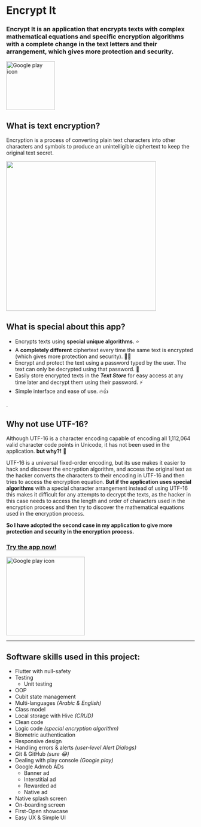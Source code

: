 # Encrypt It

### Encrypt It is an application that encrypts texts with complex mathematical equations and specific encryption algorithms with a complete change in the text letters and their arrangement, which gives more protection and security.


[<img src="https://upload.wikimedia.org/wikipedia/commons/7/78/Google_Play_Store_badge_EN.svg" alt="Google play icon" width="130"/>](https://play.google.com/store/apps/details?id=malazhariy.encryptIt)


## What is text encryption?

Encryption is a process of converting plain text characters into other characters and symbols to produce an unintelligible ciphertext to keep the original text secret.


<img src="https://user-images.githubusercontent.com/87443208/165843645-4c46cfba-5069-4d03-9c7d-bd8c2b4dfa5e.gif" alt="" width="400"/>


## What is special about this app?

- Encrypts texts using **special unique algorithms**. ⭐
- A **completely different** ciphertext every time the same text is encrypted (which gives more protection and security). 💪🔐
- Encrypt and protect the text using a password typed by the user. The text can only be decrypted using that password. 🔑
- Easily store encrypted texts in the ***Text Store*** for easy access at any time later and decrypt them using their password. ⚡
- Simple interface and ease of use. 🔥👍


.


## Why not use UTF-16?

Although UTF-16 is a character encoding capable of encoding all 1,112,064 valid character code points in Unicode, it has not been used in the application. **but why?!** 🤔

UTF-16 is a universal fixed-order encoding, but its use makes it easier to hack and discover the encryption algorithm, and access the original text as the hacker converts the characters to their encoding in UTF-16 and then tries to access the encryption equation.
**But if the application uses special algorithms** with a special character arrangement instead of using UTF-16 this makes it difficult for any attempts to decrypt the texts, as the hacker in this case needs to access the length and order of characters used in the encryption process and then try to discover the mathematical equations used in the encryption process.

**So I have adopted the second case in my application to give more protection and security in the encryption process.**


### [Try the app now!](https://play.google.com/store/apps/details?id=malazhariy.encryptIt)

[<img src="https://upload.wikimedia.org/wikipedia/commons/7/78/Google_Play_Store_badge_EN.svg" alt="Google play icon" width="210"/>](https://play.google.com/store/apps/details?id=malazhariy.encryptIt)

---

## Software skills used in this project:

- Flutter with null-safety
- Testing
    - Unit testing
- OOP
- Cubit state management
- Multi-languages *(Arabic & English)*
- Class model
- Local storage with Hive *(CRUD)*
- Clean code
- Logic code *(special encryption algorithm)*
- Biometric authentication
- Responsive design
- Handling errors & alerts *(user-level Alert Dialogs)*
- Git & GitHub *(sure 😂)*
- Dealing with play console *(Google play)*
- Google Admob ADs
    - Banner ad
    - Interstitial ad
    - Rewarded ad
    - Native ad
- Native splash screen
- On-boarding screen
- First-Open showcase
- Easy UX & Simple UI




